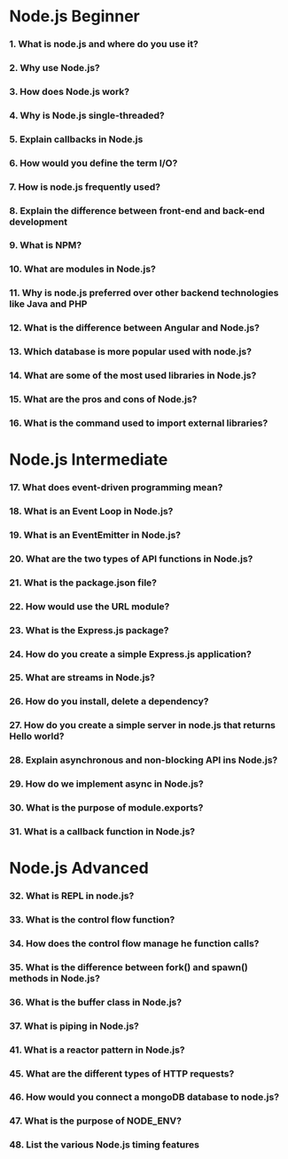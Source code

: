 # Node.js Beginner


### 1. What is node.js and where do you use it?
### 2. Why use Node.js?
### 3. How does Node.js work?
### 4. Why is Node.js single-threaded?
### 5. Explain callbacks in Node.js
### 6. How would you define the term I/O?
### 7. How is node.js frequently used?
### 8. Explain the difference between front-end and back-end development
### 9. What is NPM?
### 10. What are modules in Node.js?
### 11. Why is node.js preferred over other backend technologies like Java and PHP
### 12. What is the difference between Angular and Node.js?
### 13. Which database is more popular used with node.js?
### 14. What are some of the most used libraries in Node.js?
### 15. What are the pros and cons of Node.js?
### 16. What is the command used to import external libraries?

# Node.js Intermediate


### 17. What does event-driven programming mean?
### 18. What is an Event Loop in Node.js?
### 19. What is an EventEmitter in Node.js?
### 20. What are the two types of API functions in Node.js?
### 21. What is the package.json file?
### 22. How would use the URL module?
### 23. What is the Express.js package?
### 24. How do you create a simple Express.js application?
### 25. What are streams in Node.js?
### 26. How do you install, delete a dependency?
### 27. How do you create a simple server in node.js that returns Hello world?
### 28. Explain asynchronous and non-blocking API ins Node.js?
### 29. How do we implement async in Node.js?
### 30. What is the purpose of module.exports?
### 31. What is a callback function in Node.js?


# Node.js Advanced
### 32. What is REPL in node.js?
### 33. What is the control flow function?
### 34. How does the control flow manage he function calls?
### 35. What is the difference between fork() and spawn() methods in Node.js?
### 36. What is the buffer class in Node.js?
### 37. What is piping in Node.js?
### 41. What is a reactor pattern in Node.js?
### 45. What are the different types of HTTP requests?
### 46. How would you connect a mongoDB database to node.js?
### 47. What is the purpose of NODE_ENV?
### 48. List the various Node.js timing features 
